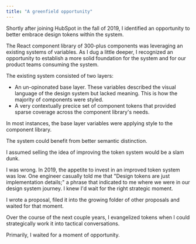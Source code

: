 ```yaml
---
title: "A greenfield opportunity"
---
```


Shortly after joining HubSpot in the fall of 2019, I identified an opportunity to better embrace design tokens within the system.

The React component library of 300-plus components was leveraging an existing systems of variables. As I dug a little deeper, I recognized an opportunity to establish a more solid foundation for the system and for our product teams consuming the system.

The existing system consisted of two layers:
* An un-opinonated base layer. These variables described the visual language of the design system but lacked meaning. This is how the majority of components were styled.
* A very contextually precice set of component tokens that provided sparse coverage across the component library's needs.

In most instances, the base layer variables were applying style to the component library.

The system could benefit from better semantic distinction.

I assumed selling the idea of improving the token system would be a slam dunk.

I was wrong. In 2019, the appetite to invest in an improved token system was low. One engineer casually told me that "Design tokens are just implementation details;" a phrase that indicated to me where we were in our design system journey. I knew I'd wait for the right strategic moment.

I wrote a proposal, filed it into the growing folder of other proposals and waited for that moment.

Over the course of the next couple years, I evangelized tokens when I could strategically work it into tactical conversations.

<!-- I described scenarios when the organization was hit by an ADA lawsuit, related to the color contrast issues in the system, or the moment the C-Suite wanted to radically evolve the visual language of the product. -->

Primarily, I waited for a moment of opportunity.
